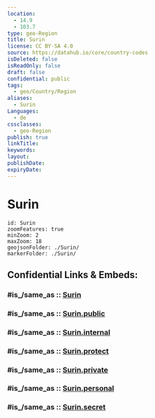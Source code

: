 ```yaml
---
location:
  - 14.9
  - 103.7
type: geo-Region
title: Surin
license: CC BY-SA 4.0
source: https://datahub.io/core/country-codes
isDeleted: false
isReadOnly: false
draft: false
confidential: public
tags:
  - geo/Country/Region
aliases:
  - Surin
Languages:
  - de
cssclasses:
  - geo-Region
publish: true
linkTitle:
keywords:
layout:
publishDate:
expiryDate:
---
```


# Surin

```leaflet
id: Surin
zoomFeatures: true 
minZoom: 2 
maxZoom: 18
geojsonFolder: ./Surin/
markerFolder: ./Surin/
```


## Confidential Links & Embeds: 

### #is_/same_as :: [Surin](/_Standards/Earth/Continent/Asia/Asia~South~East/Thailand/Provinces~Thailand/Surin.md) 

### #is_/same_as :: [Surin.public](/_public/Earth/Continent/Asia/Asia~South~East/Thailand/Provinces~Thailand/Surin.public.md) 

### #is_/same_as :: [Surin.internal](/_internal/Earth/Continent/Asia/Asia~South~East/Thailand/Provinces~Thailand/Surin.internal.md) 

### #is_/same_as :: [Surin.protect](/_protect/Earth/Continent/Asia/Asia~South~East/Thailand/Provinces~Thailand/Surin.protect.md) 

### #is_/same_as :: [Surin.private](/_private/Earth/Continent/Asia/Asia~South~East/Thailand/Provinces~Thailand/Surin.private.md) 

### #is_/same_as :: [Surin.personal](/_personal/Earth/Continent/Asia/Asia~South~East/Thailand/Provinces~Thailand/Surin.personal.md) 

### #is_/same_as :: [Surin.secret](/_secret/Earth/Continent/Asia/Asia~South~East/Thailand/Provinces~Thailand/Surin.secret.md)

